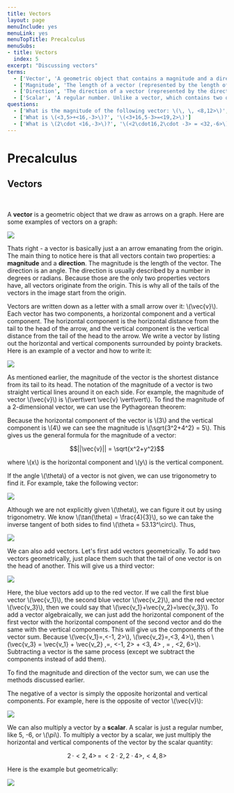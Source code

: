 ```yaml
---
title: Vectors
layout: page
menuInclude: yes
menuLink: yes
menuTopTitle: Precalculus
menuSubs:
- title: Vectors
  index: 5
excerpt: "Discussing vectors"
terms:
  - ['Vector', 'A geometric object that contains a magnitude and a direction. It is usually drawn as an arrow.']
  - ['Magnitude', 'The length of a vector (represented by the length of an arrow)']
  - ['Direction', 'The direction of a vector (represented by the direction of the arrow)']
  - ['Scalar', 'A regular number. Unlike a vector, which contains two quantities (magnitude and direction), a scalar only contains one, which is a number.']
questions:
  - ['What is the magnitude of the following vector: \(\, \, <8,12>\)', '\(\sqrt{8^2+12^2} = \sqrt{208} = 4\sqrt{13}\)']
  - ['What is \(<3,5>+<16,-3>\)?', '\(<3+16,5-3>=<19,2>\)']
  - ['What is \(2\cdot <16,-3>\)?', '\(<2\cdot16,2\cdot -3> = <32,-6>\)']
---
```



<h1>Precalculus</h1>

<h2>Vectors</h2><br>

A <b>vector</b> is a geometric object that we draw as arrows on a graph. Here are some examples of vectors on a graph:

<img src="../../visuals/vectors.png">

Thats right - a vector is basically just a an arrow emanating from the origin. The main thing to notice here is that all vectors contain two properties: a <b>magnitude</b> and a <b>direction</b>. The magnitude is the length of the vector. The direction is an angle. The direction is usually described by a number in degrees or radians. Because those are the only two properties vectors have, all vectors originate from the origin. This is why all of the tails of the vectors in the image start from the origin.

Vectors are written down as a letter with a small arrow over it: \\(\vec{v}\\). Each vector has two components, a horizontal component and a vertical component. The horizontal component is the horizontal distance from the tail to the head of the arrow, and the vertical component is the vertical distance from the tail of the head to the arrow. We write a vector by listing out the horizontal and vertical components surrounded by pointy brackets. Here is an example of a vector and how to write it:

<img src="../../visuals/vector.png">

As mentioned earlier, the magnitude of the vector is the shortest distance from its tail to its head. The notation of the magnitude of a vector is two straight vertical lines around it on each side. For example, the magnitude of vector \\(\vec{v}\\) is \\(\vert\vert \vec{v} \vert\vert\\). To find the magnitude of a 2-dimensional vector, we can use the Pythagorean theorem:

Because the horizontal component of the vector is \\(3\\) and the vertical component is \\(4\\) we can see the magnitude is \\(\sqrt{3^2+4^2} = 5\\). This gives us the general formula for the magnitude of a vector:

$$||\vec{v}|| = \sqrt{x^2+y^2}$$

where \\(x\\) is the horizontal component and \\(y\\) is the vertical component.

If the angle \\(\theta\\) of a vector is not given, we can use trigonometry to find it. For example, take the following vector:

<img src="../../visuals/vector.png">

Although we are not explicitly given \\(\theta\\), we can figure it out by using trigonometry. We know \\(\tan(\theta) = \frac{4}{3}\\), so we can take the inverse tangent of both sides to find \\(\theta = 53.13^\circ\\). Thus,

<img src="../../visuals/vectorangle.png">

We can also add vectors. Let's first add vectors geometrically. To add two vectors geometrically, just place them such that the tail of one vector is on the head of another. This will give us a third vector:

<img src="../../visuals/addingvectors.png">

Here, the blue vectors add up to the red vector. If we call the first blue vector \\(\vec{v_1}\\), the second blue vector \\(\vec{v_2}\\), and the red vector \\(\vec{v_3}\\), then we could say that \\(\vec{v_1}+\vec{v_2}=\vec{v_3}\\). To add a vector algebraically, we can just add the horizontal component of the first vector with the horizontal component of the second vector and do the same with the vertical components. This will give us the components of the vector sum. Because \\(\vec{v_1}=\,<-1, 2>\\), \\(\vec{v_2}=\,<3, 4>\\), then \\(\vec{v_3} = \vec{v_1} + \vec{v_2} \,=\, <-1, 2> + <3, 4> \, = \, <2, 6>\\). Subtracting a vector is the same process (except we subtract the components instead of add them).

To find the magnitude and direction of the vector sum, we can use the methods discussed earlier.

The negative of a vector is simply the opposite horizontal and vertical components. For example, here is the opposite of vector \\(\vec{v}\\):

<img src="../../visuals/negativevector.png">

We can also multiply a vector by a <b>scalar</b>. A scalar is just a regular number, like 5, -6, or \\(\pi\\). To multiply a vector by a scalar, we just multiply the horizontal and vertical components of the vector by the scalar quantity:

$$2\, \cdot <2, 4>  \, = \, <2 \cdot 2, 2\cdot4>, <4, 8>$$

Here is the example but geometrically:

<img src="../../visuals/vectormultiply.png">
